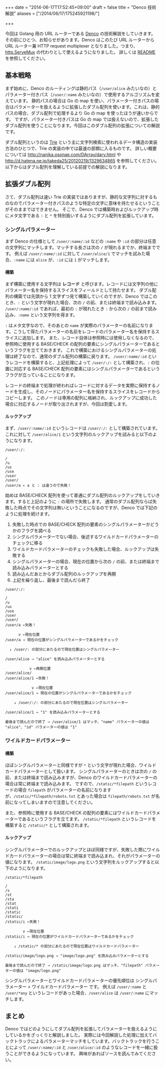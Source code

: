 +++
date = "2014-06-17T17:52:45+09:00"
draft = false
title = "Denco 技術解説"
aliases = ["/2014/06/17/175245921198/"]

+++

今回は Golang 用の URL ルーターである [Denco](https://github.com/naoina/denco) の技術解説をしていきます。
その前にひとつ、お知らせがあります。Denco はこのたび URL ルーターから URL ルーター兼 HTTP request multiplexer となりました。つまり、[http.ServeMux](http://golang.org/pkg/net/http/#ServeMux) の代わりとして使えるようになりました。
詳しくは [README](https://github.com/naoina/denco/blob/master/README.md) を参照してください。

## 基本戦略

まず始めに、Denco のルーティングは静的パス（`/user/alice` みたいなの）とパラメーター付きパス（`/user/:name` みたいなの）で使用するアルゴリズムを変えています。
静的パスの場合は Go の map を使い、パラメーター付きパスの場合はパラメーターを扱えるように拡張したダブル配列を使います。これは、静的パスの場合、ダブル配列で処理するより Go の map を使ったほうが速いからです。
ですが、パラメーター付きパスは Go の map では扱えないので、拡張したダブル配列を使うことになります。今回はこのダブル配列の拡張についての解説です。

ダブル配列というのは [Trie](http://ja.wikipedia.org/wiki/%E3%83%88%E3%83%A9%E3%82%A4%E6%9C%A8) という主に文字列検索に使われるデータ構造の実装方法のひとつで、Trie の実装の中では最速の部類に入るものです。
詳しい概要については http://nanika.osonae.com/DArray/dary.html や http://d.hatena.ne.jp/takeda25/20120219/1329634865 を参照してください。
以下からはダブル配列を理解している前提での解説になります。

## 拡張ダブル配列

さて、ダブル配列は速い Trie の実装ではありますが、静的な文字列に対するものなのでパラメーター付きパスのような特定の文字に意味を持たせるということがそのままではできません。
そこで、Denco では構築時およびルックアップ時にメタ文字である `:` と `*` を特別扱いするようにダブル配列を拡張しています。

### シングルパラメーター

まず Denco の仕様として `/user/:name/:id` などの `:name` や `:id` の部分は任意の文字列にマッチします。マッチする長さは次の `/` が現れるまでか、終端までです。
例えば `/user/:name/:id` に対して `/user/alice/1` でマッチを試みた場合、`:name` には `alice` が、`:id` には `1` がマッチします。

#### 構築

まず構築に使用する文字列は **レコード** と呼びます。レコードには文字列の他にパラメーター名を保持するスライスをフィールドとして持たせます。
ダブル配列の構築では先頭から 1 文字ずつ見て構築していくのですが、Denco ではこのとき、`:` という文字が現れた場合、次の `/` の前、または終端まで読み込みます。
`/user/:name/:id` であれば、最初の `:` が現れたとき `:` から次の `/` の前まで読み込み、`:name` という文字列を得ます。

`:` はメタ文字なので、そのあとの `name` が実際のパラメーターの名前になります。こうして得たパラメーターの名前をレコードのパラメーター名を保持するスライスに追加します。
また、レコード自体は参照時には使用しなくなるので、参照時に使用する BASE/CHECK の配列の要素にシングルパラメーターであるというフラグを立てておきます。
これで構築におけるシングルパラメーターの処理は終了なので、通常のダブル配列の構築に戻ります。
`/user/:name/:id` というレコードを構築すると、上記処理によって `/user/:/:` として構築され、`:` の位置に対応する BASE/CHECK 配列の要素にはシングルパラメーターであるというフラグが立っていることになります。

レコードの終端まで処理が終わればレコードに対するデータを実際に保持するノードを生成し、そのノードにパラメーター名を保持するスライスをレコードからコピーします。
このノードは専用の配列に格納され、ルックアップに成功した場合に対応するノードが取り出されますが、今回は割愛します。

#### ルックアップ

まず、`/user/:name/:id` というレコードは `/user/:/:` として構築されています。これに対して `/user/alice/1` という文字列のルックアップを試みると以下のようになります。

```text
/user/:/:

/
/u
/us
/use
/user
/user/
/user/a ← a と : は違うので失敗！
```

始めは BASE/CHECK 配列を使って普通にダブル配列のルックアップをしていきます。すると上記のように `:` の場所で失敗します。
通常のダブル配列ならば失敗した時点でその文字列は無いということになるのですが、Denco では下記のように処理を続けます。

1. 失敗した時点での BASE/CHECK 配列の要素のシングルパラメーターかどうかのフラグを調べる
2. シングルパラメーターでない場合、後述するワイルドカードパラメーターのチェックに移る
3. ワイルドカードパラメーターのチェックも失敗した場合、ルックアップは失敗する
4. シングルパラメーターの場合、現在の位置から次の `/` の前、または終端まで読み込みパラメーターとする
5. 読み込んだあとからダブル配列のルックアップを再開
6. 上記を繰り返し、最後まで読んだら終了

```text
/user/:/:

/
/u
/us
/use
/user
/user/
/user/a ←失敗！

      v ←現在位置
/user/a → 現在の位置がシングルパラメーターであるかをチェック

  ↓ /user/: の部分にあたるので現在位置はシングルパラメーター

/user/alice → "alice" を読み込みパラメーターとする

           v ←再開位置
/user/alice/
/user/alice/1 ←失敗！

            v ←現在位置
/user/alice/1 → 現在の位置がシングルパラメーターであるかをチェック

    ↓ /user/:/: の部分にあたるので現在位置はシングルパラメーター

/user/alice/1 → "1" を読み込みパラメーターとする

最後まで読んだので終了 → /user/alice/1 はマッチ、"name" パラメーターの値は "alice"、"id" パラメーターの値は "1"
```

### ワイルドカードパラメーター

#### 構築

ほぼシングルパラメーターと同様ですが `*` という文字が現れた場合、ワイルドカードパラメーターとして扱います。
シングルパラメーターのときは次の `/` の前、または終端まで読み込みますが、Denco のワイルドカードパラメーターの場合は常に終端まで読み込みます。
ですので、`/static/*filepath` というレコードの場合 `filepath` がパラメーターの名前になりますが、`/static/*filepath/robots.txt` とあった場合は `filepath/robots.txt` が名前になってしまいますので注意してください。

また、参照時に使用する BASE/CHECK の配列の要素にはワイルドカードパラメーターであるというフラグを立てます。
`/static/*filepath` というレコードを構築すると `/static/*` として構築されます。

#### ルックアップ

シングルパラメーターでのルックアップとほぼ同様ですが、失敗した際にワイルドカードパラメーターの場合は常に終端まで読み込まれ、それがパラメーターの値になります。
`/static/image/logo.png` という文字列をルックアップすると以下のようになります。

```text
/static/*filepath

/
/s
/st
/sta
/stat
/stati
/static
/static/
/static/i ←失敗！

        v ←現在位置
/static/i → 現在の位置がワイルドカードパラメーターであるかをチェック

    ↓ /static/* の部分にあたるので現在位置はワイルドカードパラメーター

/static/image/logo.png → "image/logo.png" を読み込みパラメーターとする

最後まで読んだので終了 → /static/image/logo.png はマッチ、"filepath" パラメーターの値は "image/logo.png"
```

シングルパラメーターとワイルドカードパラメーターの優先順位は シングルパラメーター > ワイルドカードパラメーター です。
例えば `/user/:name` と `/user/*any` というレコードがあった場合、`/user/alice` は `/user/:name` にマッチします。

## まとめ

Denco ではどのようにしてダブル配列を拡張してパラメーターを扱えるようにしているかをざっくりと解説しました。
実際には今回解説した処理に加えてバックトラックによるパラメーターマッチをしています。バックトラックを行うことによって `/user/:name/:id` と `/user/alice/:id` のようなレコードを一緒に扱うことができるようになっています。
興味があればソースを読んでみてください。
